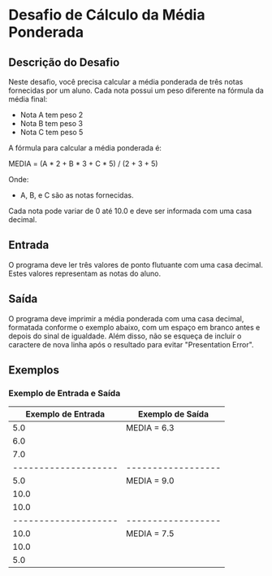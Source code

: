 # Desafio de Cálculo da Média Ponderada

## Descrição do Desafio

Neste desafio, você precisa calcular a média ponderada de três notas fornecidas por um aluno. Cada nota possui um peso diferente na fórmula da média final:

- Nota A tem peso 2
- Nota B tem peso 3
- Nota C tem peso 5

A fórmula para calcular a média ponderada é:

MEDIA = (A * 2 + B * 3 + C * 5) / (2 + 3 + 5)


Onde:
- A, B, e C são as notas fornecidas.

Cada nota pode variar de 0 até 10.0 e deve ser informada com uma casa decimal.

## Entrada

O programa deve ler três valores de ponto flutuante com uma casa decimal. Estes valores representam as notas do aluno.

## Saída

O programa deve imprimir a média ponderada com uma casa decimal, formatada conforme o exemplo abaixo, com um espaço em branco antes e depois do sinal de igualdade. Além disso, não se esqueça de incluir o caractere de nova linha após o resultado para evitar "Presentation Error".

## Exemplos

### Exemplo de Entrada e Saída

| Exemplo de Entrada | Exemplo de Saída |
|--------------------|------------------|
| 5.0                | MEDIA = 6.3      |
| 6.0                |                  |
| 7.0                |                  |
|--------------------|------------------|
| 5.0                | MEDIA = 9.0      |
| 10.0               |                  |
| 10.0               |                  |
|--------------------|------------------|
| 10.0               | MEDIA = 7.5      |
| 10.0               |                  |
| 5.0                |                  |

